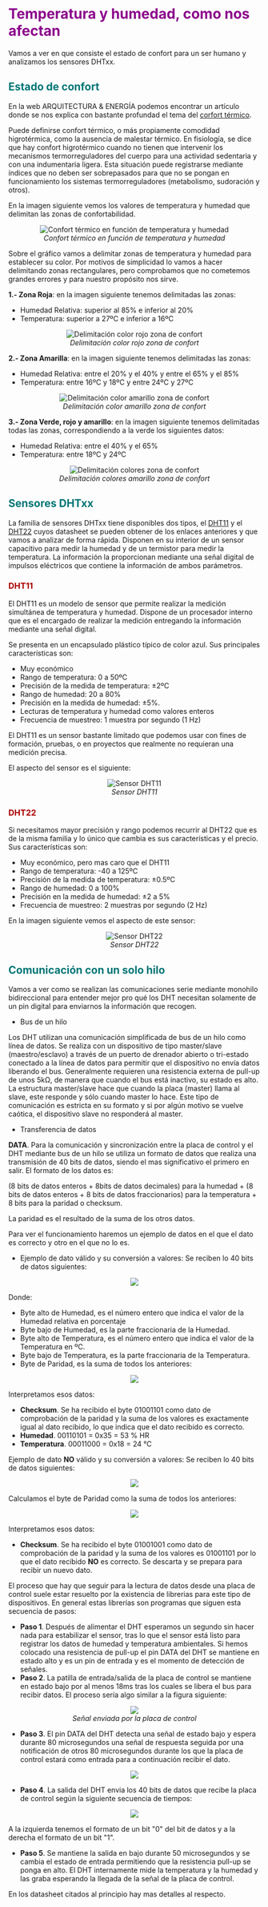 # <FONT COLOR=#8B008B>Temperatura y humedad, como nos afectan</font>
Vamos a ver en que consiste el estado de confort para un ser humano y analizamos los sensores DHTxx.

## <FONT COLOR=#007575>**Estado de confort**</font>
En la web ARQUITECTURA & ENERGÍA podemos encontrar un artículo donde se nos explica con bastante profundad el tema del [corfort térmico](http://www.arquitecturayenergia.cl/home/el-confort-termico/).

Puede definirse confort térmico, o más propiamente comodidad higrotérmica, como la ausencia de malestar térmico. En fisiología, se dice que hay confort higrotérmico cuando no tienen que intervenir los mecanismos termorreguladores del cuerpo para una actividad sedentaria y con una indumentaria ligera. Esta situación puede registrarse mediante índices que no deben ser sobrepasados para que no se pongan en funcionamiento los sistemas termorreguladores (metabolismo, sudoración y otros).

En la imagen siguiente vemos los valores de temperatura y humedad que delimitan las zonas de confortabilidad.

<center>

![Confort térmico en función de temperatura y humedad](../img/conceptos/dhtxx/zonas-confort.png)  
*Confort térmico en función de temperatura y humedad*

</center>

Sobre el gráfico vamos a delimitar zonas de temperatura y humedad para establecer su color. Por motivos de simplicidad lo vamos a hacer delimitando zonas rectangulares, pero comprobamos que no cometemos grandes errores y para nuestro propósito nos sirve.

**1.- Zona Roja**: en la imagen siguiente tenemos delimitadas las zonas:

* Humedad Relativa: superior al 85% e inferior al 20%
* Temperatura: superior a 27ºC e inferior a 16ºC

<center>

![Delimitación color rojo zona de confort](../img/conceptos/dhtxx/Confort-rojo.png)  
*Delimitación color rojo zona de confort*

</center>

**2.- Zona Amarilla**: en la imagen siguiente tenemos delimitadas las zonas:

* Humedad Relativa: entre el 20% y el 40% y entre el 65% y el 85%
* Temperatura: entre 16ºC y 18ºC y entre 24ºC y 27ºC

<center>

![Delimitación color amarillo zona de confort](../img/conceptos/dhtxx/Confort-amarillo.png)  
*Delimitación color amarillo zona de confort*

</center>

**3.- Zona Verde, rojo y amarillo**: en la imagen siguiente tenemos delimitadas todas las zonas, correspondiendo a la verde los siguientes datos:

* Humedad Relativa: entre el 40% y el 65%
* Temperatura: entre 18ºC y 24ºC

<center>

![Delimitación colores zona de confort](../img/conceptos/dhtxx/Confort-todos.png)  
*Delimitación colores amarillo zona de confort*

</center>

## <FONT COLOR=#007575>**Sensores DHTxx**</font>
La familia de sensores DHTxx tiene disponibles dos tipos, el [DHT11](../datasheet/DHT11.pdf) y el [DHT22](../datasheet/DHT22.pdf) cuyos datasheet se pueden obtener de los enlaces anteriores y que vamos a analizar de forma rápida. Disponen en su interior de un sensor capacitivo para medir la humedad y de un termistor para medir la temperatura. La información la proporcionan mediante una señal digital de impulsos eléctricos que contiene la información de ambos parámetros.

### <FONT COLOR=#AA0000>DHT11</font>
El DHT11 es un modelo de sensor que permite realizar la medición simultánea de temperatura y humedad. Dispone de un procesador interno que es el encargado de realizar la medición entregando la información mediante una señal digital.

Se presenta en un encapsulado plástico típico de color azul. Sus principales características son:

* Muy económico
* Rango de temperatura: 0 a 50ºC
* Precisión de la medida de temperatura: ±2ºC
* Rango de humedad: 20 a 80%
* Precisión en la medida de humedad: ±5%.
* Lecturas de temperatura y humedad como valores enteros
* Frecuencia de muestreo: 1 muestra por segundo (1 Hz)

El DHT11 es un sensor bastante limitado que podemos usar con fines de formación, pruebas, o en proyectos que realmente no requieran una medición precisa.

El aspecto del sensor es el siguiente:

<center>

![Sensor DHT11](../img/conceptos/dhtxx/DHT11_asp.png)  
*Sensor DHT11*

</center>

### <FONT COLOR=#AA0000>DHT22</font>
Si necesitamos mayor precisión y rango podemos recurrir al DHT22 que es de la misma familia y lo único que cambia es sus características y el precio. Sus características son:

* Muy económico, pero mas caro que el DHT11
* Rango de temperatura: -40 a 125ºC
* Precisión de la medida de temperatura: ±0.5ºC
* Rango de humedad: 0 a 100%
* Precisión en la medida de humedad: ±2 a 5%
* Frecuencia de muestreo: 2 muestras por segundo (2 Hz)

En la imagen siguiente vemos el aspecto de este sensor:

<center>

![Sensor DHT22](../img/conceptos/dhtxx/DHT22_asp.png)  
*Sensor DHT22*

</center>

## <FONT COLOR=#007575>**Comunicación con un solo hilo**</font>
Vamos a ver como se realizan las comunicaciones serie mediante monohilo bidireccional para entender mejor pro qué los DHT necesitan solamente de un pin digital para enviarnos la información que recogen.

* Bus de un hilo

Los DHT utilizan una comunicación simplificada de bus de un hilo como línea de datos. Se realiza con un dispositivo de tipo master/slave (maestro/esclavo) a través de un puerto de drenador abierto o tri-estado conectado a la línea de datos para permitir que el dispositivo no envía datos liberando el bus. Generalmente requieren una resistencia externa de pull-up de unos 5kΩ, de manera que cuando el bus está inactivo, su estado es alto. La estructura master/slave hace que cuando la placa (master) llama al slave, este responde y sólo cuando master lo hace. Este tipo de comunicación es estricta en su formato y si por algún motivo se vuelve caótica, el dispositivo slave no responderá al master.

* Transferencia de datos

**DATA**. Para la comunicación y sincronización entre la placa de control y el DHT mediante bus de un hilo se utiliza un formato de datos que realiza una transmisión de 40 bits de datos, siendo el mas significativo el primero en salir. El formato de los datos es:

(8 bits de datos enteros + 8bits de datos decimales) para la humedad + (8 bits de datos enteros + 8 bits de datos fraccionarios) para la temperatura + 8 bits para la paridad o checksum.

La paridad es el resultado de la suma de los otros datos.

Para ver el funcionamiento haremos un ejemplo de datos en el que el dato es correcto y otro en el que no lo es.

* Ejemplo de dato válido y su conversión a valores: Se reciben lo 40 bits de datos siguientes:

<center>

![](../img/conceptos/dhtxx/40bits_val.png)

</center>

Donde:

* Byte alto de Humedad, es el número entero que indica el valor de la Humedad relativa en porcentaje
* Byte bajo de Humedad, es la parte fraccionaria de la Humedad.
* Byte alto de Temperatura, es el número entero que indica el valor de la Temperatura en ºC.
* Byte bajo de Temperatura, es la parte fraccionaria de la Temperatura.
* Byte de Paridad, es la suma de todos los anteriores:

<center>

![](../img/conceptos/dhtxx/40bits_val_chec.png)

</center>

Interpretamos esos datos:

* **Checksum**. Se ha recibido el byte 01001101 como dato de comprobación de la paridad y la suma de los valores es exactamente igual al dato recibido, lo que indica que el dato recibido es correcto.
* **Humedad**. 00110101 = 0x35 = 53 % HR
* **Temperatura**. 00011000 = 0x18 = 24 ℃

Ejemplo de dato **NO** válido y su conversión a valores: Se reciben lo 40 bits de datos siguientes:

<center>

![](../img/conceptos/dhtxx/40bits_val_NO.png)

</center>

Calculamos el byte de Paridad como la suma de todos los anteriores:

<center>

![](../img/conceptos/dhtxx/40bits_val_chec.png)

</center>

Interpretamos esos datos:

* **Checksum**. Se ha recibido el byte 01001001 como dato de comprobación de la paridad y la suma de los valores es 01001101 por lo que el dato recibido **NO** es correcto. Se descarta y se prepara para recibir un nuevo dato.

El proceso que hay que seguir para la lectura de datos desde una placa de control suele estar resuelto por la existencia de librerias para este tipo de dispositivos. En general estas librerías son programas que siguen esta secuencia de pasos:

* **Paso 1**. Después de alimentar el DHT esperamos un segundo sin hacer nada para estabilizar el sensor, tras lo que el sensor está listo para registrar los datos de humedad y temperatura ambientales. Si hemos colocado una resistencia de pull-up el pin DATA del DHT se mantiene en estado alto y es un pin de entrada y es el momento de detección de señales.
* **Paso 2**. La patilla de entrada/salida de la placa de control se mantiene en estado bajo por al menos 18ms tras los cuales se libera el bus para recibir datos. El proceso sería algo similar a la figura siguiente:

<center>

![](../img/conceptos/dhtxx/paso2.png)  
*Señal enviada por la placa de control*

</center>

* **Paso 3**. El pin DATA del DHT detecta una señal de estado bajo y espera durante 80 microsegundos una señal de respuesta seguida por una notificación de otros 80 microsegundos durante los que la placa de control estará como entrada para a continuación recibir el dato.

<center>

![](../img/conceptos/dhtxx/paso3.png)

</center>

* **Paso 4**. La salida del DHT envia los 40 bits de datos que recibe la placa de control según la siguiente secuencia de tiempos:

<center>

![](../img/conceptos/dhtxx/paso4.png)

</center>

A la izquierda tenemos el formato de un bit "0" del bit de datos y a la derecha el formato de un bit "1".

* **Paso 5**. Se mantiene la salida en bajo durante 50 microsegundos y se cambia el estado de entrada permitiendo que la resistencia pull-up se ponga en alto. El DHT internamente mide la temperatura y la humedad y las graba esperando la llegada de la señal de la placa de control.

En los datasheet citados al principio hay mas detalles al respecto.
